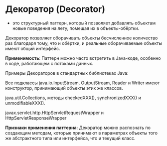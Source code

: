 # Декоратор (Decorator)

- это структурный паттерн, который позволяет добавлять объектам новые
  поведения на лету, помещая их в объекты-обёртки.

Декоратор позволяет оборачивать объекты бесчисленное количество раз благодаря
тому, что и обёртки, и реальные оборачиваемые объекты имеют общий интерфейс.

**Применимость**: Паттерн можно часто встретить в Java-коде, особенно в коде,
работающем с потоками данных.

Примеры Декораторов в стандартных библиотеках Java:

Все подклассы java.io.InputStream, OutputStream, Reader и Writer имеют
конструктор, принимающий объекты этих же классов.

java.util.Collections, методы checkedXXX(), synchronizedXXX() и
unmodifiableXXX().

javax.servlet.http.HttpServletRequestWrapper и HttpServletResponseWrapper

**Признаки применения паттерна**: Декоратор можно распознать по создающим
методам, которые принимают в параметрах объекты того же абстрактного типа или
интерфейса, что и текущий класс.

